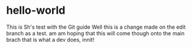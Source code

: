 # hello-world
This is Sh's test with the Git guide
Well this is a change made on the edit branch as a test.
am am hoping that this will come though onto the main brach
that is what a dev does, innit!
